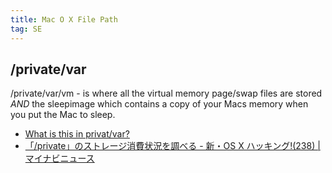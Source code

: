 ```yaml
---
title: Mac O X File Path
tag: SE
---
```


## /private/var  

/private/var/vm - is where all the virtual memory page/swap files are stored _AND_ the sleepimage which contains a copy of your Macs memory when you put the Mac to sleep.  

* [What is this in privat/var?](https://discussions.apple.com/thread/7402978)
* [「/private」のストレージ消費状況を調べる - 新・OS X ハッキング!(238) | マイナビニュース](https://news.mynavi.jp/article/osxhack-238/)  
